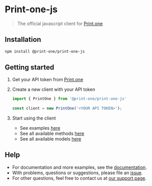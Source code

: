 # Print-one-js

> The official javascript client for [Print.one](https://print.one)

## Installation

```bash
npm install @print-one/print-one-js
```

## Getting started

1. Get your API token from [Print.one](https://portal.print.one/devs/apikeys)
2. Create a new client with your API token

    ```js
    import { PrintOne } from '@print-one/print-one-js'
        
    const client = new PrintOne('<YOUR API TOKEN>');
    ```
3. Start using the client
    - See examples [here](./Examples)
    - See all available methods [here](./PrintOne)
    - See all available models [here](./Models)

## Help

- For documentation and more examples, see the [documentation](https://github.com/Print-one/print-one-js/wiki).
- With problems, questions or suggestions, please file an [issue](https://github.com/Print-one/print-one-js/issues).
- For other questions, feel free to contact us
  at [our support page](https://printone.atlassian.net/servicedesk/customer/portals).

